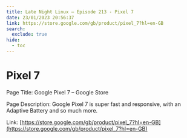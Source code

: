 ```yaml
---
title: Late Night Linux – Episode 213 - Pixel 7
date: 23/01/2023 20:56:37
link: https://store.google.com/gb/product/pixel_7?hl=en-GB
search:
  exclude: true
hide:
  - toc
---
```


# Pixel 7

Page Title: Google Pixel 7 – Google Store

Page Description: Google Pixel 7 is super fast and responsive, with an Adaptive Battery and so much more. 

Link: [https://store.google.com/gb/product/pixel_7?hl=en-GB](https://store.google.com/gb/product/pixel_7?hl=en-GB)